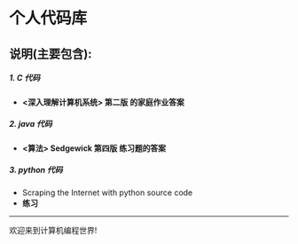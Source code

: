 # 个人代码库

## 说明(主要包含):
##### 1. C 代码
- **<深入理解计算机系统> 第二版 的家庭作业答案**

##### 2. java 代码
- **<算法> Sedgewick 第四版 练习题的答案**

##### 3. python 代码
- Scraping the Internet with python source code
- **练习**



- - -
欢迎来到计算机编程世界!
